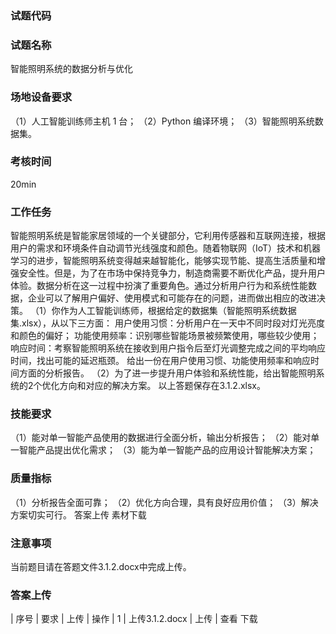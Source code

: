 ### 试题代码
### 试题名称
智能照明系统的数据分析与优化
### 场地设备要求
（1）人工智能训练师主机 1 台；
（2）Python 编译环境；
（3）智能照明系统数据集。
### 考核时间
20min
### 工作任务
智能照明系统是智能家居领域的一个关键部分，它利用传感器和互联网连接，根据用户的需求和环境条件自动调节光线强度和颜色。随着物联网（IoT）技术和机器学习的进步，智能照明系统变得越来越智能化，能够实现节能、提高生活质量和增强安全性。但是，为了在市场中保持竞争力，制造商需要不断优化产品，提升用户体验。数据分析在这一过程中扮演了重要角色。通过分析用户行为和系统性能数据，企业可以了解用户偏好、使用模式和可能存在的问题，进而做出相应的改进决策。
（1）你作为人工智能训练师，根据给定的数据集（智能照明系统数据集.xlsx），从以下三方面：
用户使用习惯：分析用户在一天中不同时段对灯光亮度和颜色的偏好；
功能使用频率：识别哪些智能场景被频繁使用，哪些较少使用；
响应时间：考察智能照明系统在接收到用户指令后至灯光调整完成之间的平均响应时间，找出可能的延迟瓶颈。
给出一份在用户使用习惯、功能使用频率和响应时间方面的分析报告。
（2）为了进一步提升用户体验和系统性能，给出智能照明系统的2个优化方向和对应的解决方案。
以上答题保存在3.1.2.xlsx。
### 技能要求
（1）能对单一智能产品使用的数据进行全面分析，输出分析报告；
（2）能对单一智能产品提出优化需求；
（3）能为单一智能产品的应用设计智能解决方案；
### 质量指标
（1）分析报告全面可靠；
（2）优化方向合理，具有良好应用价值；
（3）解决方案切实可行。
答案上传 素材下载
### 注意事项
当前题目请在答题文件3.1.2.docx中完成上传。
### 答案上传
| 
序号 
| 要求 
| 上传 
| 操作 
| 1 
| 上传3.1.2.docx 
| 上传 
| 查看 下载